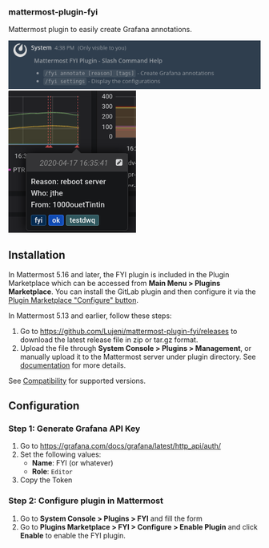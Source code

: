 ### mattermost-plugin-fyi
Mattermost plugin to easily create Grafana annotations.

![mattermost](https://raw.githubusercontent.com/Lujeni/fyi/master/assets/mattermost.png)
![annotation](https://raw.githubusercontent.com/Lujeni/fyi/master/assets/annotation.png)

## Installation
In Mattermost 5.16 and later, the FYI plugin is included in the Plugin Marketplace which can be accessed from **Main Menu > Plugins Marketplace**. You can install the GitLab plugin and then configure it via the [Plugin Marketplace "Configure" button](#configuration).

In Mattermost 5.13 and earlier, follow these steps:
1. Go to https://github.com/Lujeni/mattermost-plugin-fyi/releases to download the latest release file in zip or tar.gz format.
2. Upload the file through **System Console > Plugins > Management**, or manually upload it to the Mattermost server under plugin directory. See [documentation](https://docs.mattermost.com/administration/plugins.html#set-up-guide) for more details.

See [Compatibility](#Compatibility) for supported versions.

## Configuration
### Step 1: Generate Grafana API Key
   
1. Go to https://grafana.com/docs/grafana/latest/http_api/auth/
2. Set the following values:
   - **Name**: FYI (or whatever)
   - **Role**: `Editor`
3. Copy the Token

### Step 2: Configure plugin in Mattermost

1. Go to **System Console > Plugins > FYI** and fill the form
3. Go to **Plugins Marketplace > FYI > Configure > Enable Plugin** and click **Enable** to enable the FYI plugin.
